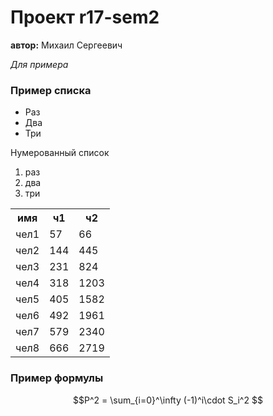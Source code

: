 # Проект r17-sem2
  **автор:** Михаил Сергеевич

  *Для примера*
  
### Пример списка

* Раз
* Два
* Три

Нумерованный список

1. раз
2. два
3. три


<table class="tg">
  <tr>
    <th class="tg-yw4l">имя</th>
    <th class="tg-yw4l">ч1</th>
    <th class="tg-yw4l">ч2</th>
  </tr>
  <tr>
    <td class="tg-yw4l">чел1</td>
    <td class="tg-yw4l">57</td>
    <td class="tg-yw4l">66</td>
  </tr>
  <tr>
    <td class="tg-yw4l">чел2</td>
    <td class="tg-yw4l">144</td>
    <td class="tg-yw4l">445</td>
  </tr>
  <tr>
    <td class="tg-yw4l">чел3</td>
    <td class="tg-yw4l">231</td>
    <td class="tg-yw4l">824</td>
  </tr>
  <tr>
    <td class="tg-yw4l">чел4</td>
    <td class="tg-yw4l">318</td>
    <td class="tg-yw4l">1203</td>
  </tr>
  <tr>
    <td class="tg-yw4l">чел5</td>
    <td class="tg-yw4l">405</td>
    <td class="tg-yw4l">1582</td>
  </tr>
  <tr>
    <td class="tg-yw4l">чел6</td>
    <td class="tg-yw4l">492</td>
    <td class="tg-yw4l">1961</td>
  </tr>
  <tr>
    <td class="tg-yw4l">чел7</td>
    <td class="tg-yw4l">579</td>
    <td class="tg-yw4l">2340</td>
  </tr>
  <tr>
    <td class="tg-yw4l">чел8</td>
    <td class="tg-yw4l">666</td>
    <td class="tg-yw4l">2719</td>
  </tr>
</table>

### Пример формулы

$$P^2 = \sum_{i=0}^\infty (-1)^i\cdot S_i^2 $$
